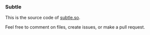 ### Subtle

This is the source code of [subtle.so](https://subtle.so).

Feel free to comment on files, create issues, or make a pull request.
